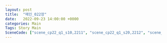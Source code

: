 ```yaml
---
layout: post
title:  "메인_022장"
date:   2022-09-23 14:00:00 +0000
categories: Main
Tags: Story Main
SceneCode: ["scene_cp22_q1_s10,2211", "scene_cp22_q1_s20,2212", "scene_cp22_q2_s10,2221", "scene_cp22_q2_s20,2222", "scene_cp22_q3_s10,2231", "scene_cp22_q3_s20,2232", "scene_cp22_q4_s10,2241", "scene_cp22_q4_s20,2242", "scene_cp22_q4_s30,2243"]
---
```

